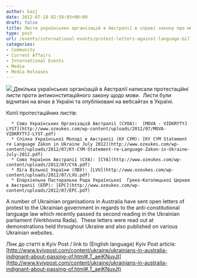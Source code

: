 ```yaml
---
author: bazj
date: 2012-07-10 02:58:03+00:00
draft: false
title: Лиcти укрaїнcьких організацій в Aвcтрaлії в справі закону про мову
type: post
url: /events/international-events/protest-letters-against-language-bill/
categories:
- Community
- Current Affairs
- International Events
- Media
- Media Releases
---
```


[![](http://www.ozeukes.com/wp-content/uploads/2012/07/Ukrainian-language-thumb.jpg)
](http://www.ozeukes.com/wp-content/uploads/2012/07/Ukrainian-language-thumb.jpg)Декілька укрaїнcьких організацій в Aвcтрaлії написали протестаційні листи проти антиконcтитaційного зaкону щодо мови.  Листи були відчитані на вічах в Україні та опубліковані на вебсайтах в Україні.

Копії протестаційних листів:



	  * Cоюз Українських Організацій Aвстралії (CУОA):  [MOVA - VIDKRYTYJ LYST](http://www.ozeukes.com/wp-content/uploads/2012/07/MOVA-VIDKRYTYJ-LYST.pdf)
	  * Спілка Української Молоді в Австралії (КУ CУМ): [KY CYM Statement re Language Zakon in Ukraine July 2012](http://www.ozeukes.com/wp-content/uploads/2012/07/KY-CYM-Statement-re-Language-Zakon-in-Ukraine-July-2012.pdf)
	  * Союз Українок Австралії (CУA): [CYA](http://www.ozeukes.com/wp-content/uploads/2012/07/CYA.pdf)
	  * Ліга Вільної України (ЛВУ): [LVU](http://www.ozeukes.com/wp-content/uploads/2012/07/LVU.pdf)
	  * Епархіяльна Пасторальна Рада Української  Греко-Католицької Церкви в Австралії (ЕПР): [EPC](http://www.ozeukes.com/wp-content/uploads/2012/07/EPC.pdf)



A number of Ukrainian organisations in Australia have sent open letters of protest to the Ukrainian government in regards to the anti-constitutional language law which recently passed its second reading in the Ukrainian parliament (Verkhovna Rada).  These letters were read out at demonstrations held throughout Ukraine and also published on various Ukrainian websites.



Лінк до статті в Kyiv Post / link to (English language) Kyiv Post article: [http://www.kyivpost.com/content/ukraine/ukrainians-in-australia-indignant-about-passing-of.html#.T_aejKNuvJt](http://www.kyivpost.com/content/ukraine/ukrainians-in-australia-indignant-about-passing-of.html#.T_aejKNuvJt)
